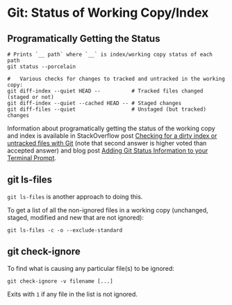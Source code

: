 Git: Status of Working Copy/Index
=================================

Programatically Getting the Status
----------------------------------

    # Prints `__ path` where `__` is index/working copy status of each path
    git status --porcelain

    #   Various checks for changes to tracked and untracked in the working copy:
    git diff-index --quiet HEAD --          # Tracked files changed (staged or not)
    git diff-index --quiet --cached HEAD -- # Staged changes
    git diff-files --quiet                  # Unstaged (but tracked) changes

Information about programatically getting the status of the working
copy and index is available in StackOverflow post [Checking for a
dirty index or untracked files with Git][so-2657935] (note that second
answer is higher voted than accepted answer) and blog post [Adding Git
Status Information to your Terminal Prompt][0xfe].


git ls-files
------------

`git ls-files` is another approach to doing this.

To get a list of all the non-ignored files in a working copy (unchanged,
staged, modified and new that are not ignored):

    git ls-files -c -o --exclude-standard


git check-ignore
----------------

To find what is causing any particular file(s) to be ignored:

    git check-ignore -v filename [...]

Exits with `1` if any file in the list is not ignored.



<!-------------------------------------------------------------------->
[0xfe]: http://0xfe.blogspot.jp/2010/04/adding-git-status-information-to-your.html
[so-2657935]: https://stackoverflow.com/q/2657935/107294
